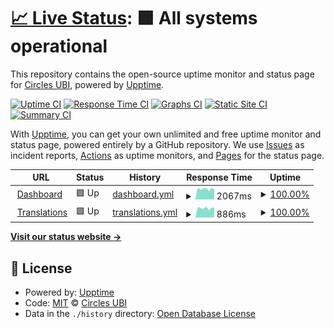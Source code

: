 # [📈 Live Status](https://status.circlesubi.id): <!--live status--> **🟩 All systems operational**

This repository contains the open-source uptime monitor and status page for [Circles UBI](https://joincircles.net), powered by [Upptime](https://github.com/upptime/upptime).

[![Uptime CI](https://github.com/CirclesUBI/status/workflows/Uptime%20CI/badge.svg)](https://github.com/CirclesUBI/status/actions?query=workflow%3A%22Uptime+CI%22)
[![Response Time CI](https://github.com/CirclesUBI/status/workflows/Response%20Time%20CI/badge.svg)](https://github.com/CirclesUBI/status/actions?query=workflow%3A%22Response+Time+CI%22)
[![Graphs CI](https://github.com/CirclesUBI/status/workflows/Graphs%20CI/badge.svg)](https://github.com/CirclesUBI/status/actions?query=workflow%3A%22Graphs+CI%22)
[![Static Site CI](https://github.com/CirclesUBI/status/workflows/Static%20Site%20CI/badge.svg)](https://github.com/CirclesUBI/status/actions?query=workflow%3A%22Static+Site+CI%22)
[![Summary CI](https://github.com/CirclesUBI/status/workflows/Summary%20CI/badge.svg)](https://github.com/CirclesUBI/status/actions?query=workflow%3A%22Summary+CI%22)

With [Upptime](https://upptime.js.org), you can get your own unlimited and free uptime monitor and status page, powered entirely by a GitHub repository. We use [Issues](https://github.com/CirclesUBI/status/issues) as incident reports, [Actions](https://github.com/CirclesUBI/status/actions) as uptime monitors, and [Pages](https://status.circlesubi.id) for the status page.

<!--start: status pages-->
<!-- This summary is generated by Upptime (https://github.com/upptime/upptime) -->
<!-- Do not edit this manually, your changes will be overwritten -->
<!-- prettier-ignore -->
| URL | Status | History | Response Time | Uptime |
| --- | ------ | ------- | ------------- | ------ |
| <img alt="" src="https://icons.duckduckgo.com/ip3/dashboard.circlesubi.id.ico" height="13"> [Dashboard](https://dashboard.circlesubi.id) | 🟩 Up | [dashboard.yml](https://github.com/CirclesUBI/status/commits/HEAD/history/dashboard.yml) | <details><summary><img alt="Response time graph" src="./graphs/dashboard/response-time-week.png" height="20"> 2067ms</summary><br><a href="https://status.circlesubi.id/history/dashboard"><img alt="Response time 2067" src="https://img.shields.io/endpoint?url=https%3A%2F%2Fraw.githubusercontent.com%2FCirclesUBI%2Fstatus%2FHEAD%2Fapi%2Fdashboard%2Fresponse-time.json"></a><br><a href="https://status.circlesubi.id/history/dashboard"><img alt="24-hour response time 2191" src="https://img.shields.io/endpoint?url=https%3A%2F%2Fraw.githubusercontent.com%2FCirclesUBI%2Fstatus%2FHEAD%2Fapi%2Fdashboard%2Fresponse-time-day.json"></a><br><a href="https://status.circlesubi.id/history/dashboard"><img alt="7-day response time 2067" src="https://img.shields.io/endpoint?url=https%3A%2F%2Fraw.githubusercontent.com%2FCirclesUBI%2Fstatus%2FHEAD%2Fapi%2Fdashboard%2Fresponse-time-week.json"></a><br><a href="https://status.circlesubi.id/history/dashboard"><img alt="30-day response time 2067" src="https://img.shields.io/endpoint?url=https%3A%2F%2Fraw.githubusercontent.com%2FCirclesUBI%2Fstatus%2FHEAD%2Fapi%2Fdashboard%2Fresponse-time-month.json"></a><br><a href="https://status.circlesubi.id/history/dashboard"><img alt="1-year response time 2067" src="https://img.shields.io/endpoint?url=https%3A%2F%2Fraw.githubusercontent.com%2FCirclesUBI%2Fstatus%2FHEAD%2Fapi%2Fdashboard%2Fresponse-time-year.json"></a></details> | <details><summary><a href="https://status.circlesubi.id/history/dashboard">100.00%</a></summary><a href="https://status.circlesubi.id/history/dashboard"><img alt="All-time uptime 100.00%" src="https://img.shields.io/endpoint?url=https%3A%2F%2Fraw.githubusercontent.com%2FCirclesUBI%2Fstatus%2FHEAD%2Fapi%2Fdashboard%2Fuptime.json"></a><br><a href="https://status.circlesubi.id/history/dashboard"><img alt="24-hour uptime 100.00%" src="https://img.shields.io/endpoint?url=https%3A%2F%2Fraw.githubusercontent.com%2FCirclesUBI%2Fstatus%2FHEAD%2Fapi%2Fdashboard%2Fuptime-day.json"></a><br><a href="https://status.circlesubi.id/history/dashboard"><img alt="7-day uptime 100.00%" src="https://img.shields.io/endpoint?url=https%3A%2F%2Fraw.githubusercontent.com%2FCirclesUBI%2Fstatus%2FHEAD%2Fapi%2Fdashboard%2Fuptime-week.json"></a><br><a href="https://status.circlesubi.id/history/dashboard"><img alt="30-day uptime 100.00%" src="https://img.shields.io/endpoint?url=https%3A%2F%2Fraw.githubusercontent.com%2FCirclesUBI%2Fstatus%2FHEAD%2Fapi%2Fdashboard%2Fuptime-month.json"></a><br><a href="https://status.circlesubi.id/history/dashboard"><img alt="1-year uptime 100.00%" src="https://img.shields.io/endpoint?url=https%3A%2F%2Fraw.githubusercontent.com%2FCirclesUBI%2Fstatus%2FHEAD%2Fapi%2Fdashboard%2Fuptime-year.json"></a></details>
| <img alt="" src="https://icons.duckduckgo.com/ip3/translations.circlesubi.id.ico" height="13"> [Translations](https://translations.circlesubi.id) | 🟩 Up | [translations.yml](https://github.com/CirclesUBI/status/commits/HEAD/history/translations.yml) | <details><summary><img alt="Response time graph" src="./graphs/translations/response-time-week.png" height="20"> 886ms</summary><br><a href="https://status.circlesubi.id/history/translations"><img alt="Response time 886" src="https://img.shields.io/endpoint?url=https%3A%2F%2Fraw.githubusercontent.com%2FCirclesUBI%2Fstatus%2FHEAD%2Fapi%2Ftranslations%2Fresponse-time.json"></a><br><a href="https://status.circlesubi.id/history/translations"><img alt="24-hour response time 856" src="https://img.shields.io/endpoint?url=https%3A%2F%2Fraw.githubusercontent.com%2FCirclesUBI%2Fstatus%2FHEAD%2Fapi%2Ftranslations%2Fresponse-time-day.json"></a><br><a href="https://status.circlesubi.id/history/translations"><img alt="7-day response time 886" src="https://img.shields.io/endpoint?url=https%3A%2F%2Fraw.githubusercontent.com%2FCirclesUBI%2Fstatus%2FHEAD%2Fapi%2Ftranslations%2Fresponse-time-week.json"></a><br><a href="https://status.circlesubi.id/history/translations"><img alt="30-day response time 886" src="https://img.shields.io/endpoint?url=https%3A%2F%2Fraw.githubusercontent.com%2FCirclesUBI%2Fstatus%2FHEAD%2Fapi%2Ftranslations%2Fresponse-time-month.json"></a><br><a href="https://status.circlesubi.id/history/translations"><img alt="1-year response time 886" src="https://img.shields.io/endpoint?url=https%3A%2F%2Fraw.githubusercontent.com%2FCirclesUBI%2Fstatus%2FHEAD%2Fapi%2Ftranslations%2Fresponse-time-year.json"></a></details> | <details><summary><a href="https://status.circlesubi.id/history/translations">100.00%</a></summary><a href="https://status.circlesubi.id/history/translations"><img alt="All-time uptime 100.00%" src="https://img.shields.io/endpoint?url=https%3A%2F%2Fraw.githubusercontent.com%2FCirclesUBI%2Fstatus%2FHEAD%2Fapi%2Ftranslations%2Fuptime.json"></a><br><a href="https://status.circlesubi.id/history/translations"><img alt="24-hour uptime 100.00%" src="https://img.shields.io/endpoint?url=https%3A%2F%2Fraw.githubusercontent.com%2FCirclesUBI%2Fstatus%2FHEAD%2Fapi%2Ftranslations%2Fuptime-day.json"></a><br><a href="https://status.circlesubi.id/history/translations"><img alt="7-day uptime 100.00%" src="https://img.shields.io/endpoint?url=https%3A%2F%2Fraw.githubusercontent.com%2FCirclesUBI%2Fstatus%2FHEAD%2Fapi%2Ftranslations%2Fuptime-week.json"></a><br><a href="https://status.circlesubi.id/history/translations"><img alt="30-day uptime 100.00%" src="https://img.shields.io/endpoint?url=https%3A%2F%2Fraw.githubusercontent.com%2FCirclesUBI%2Fstatus%2FHEAD%2Fapi%2Ftranslations%2Fuptime-month.json"></a><br><a href="https://status.circlesubi.id/history/translations"><img alt="1-year uptime 100.00%" src="https://img.shields.io/endpoint?url=https%3A%2F%2Fraw.githubusercontent.com%2FCirclesUBI%2Fstatus%2FHEAD%2Fapi%2Ftranslations%2Fuptime-year.json"></a></details>

<!--end: status pages-->

[**Visit our status website →**](https://status.circlesubi.id)

## 📄 License

- Powered by: [Upptime](https://github.com/upptime/upptime)
- Code: [MIT](./LICENSE) © [Circles UBI](https://joincircles.net)
- Data in the `./history` directory: [Open Database License](https://opendatacommons.org/licenses/odbl/1-0/)
